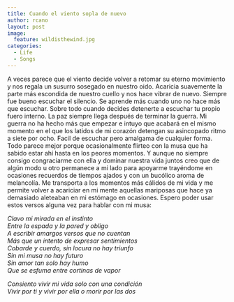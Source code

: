 ```yaml
---
title: Cuando el viento sopla de nuevo
author: rcano
layout: post
image:
  feature: wildisthewind.jpg
categories:
  - Life
  - Songs
---
```


A veces parece que el viento decide volver a retomar su eterno movimiento y nos
regala un susurro sosegado en nuestro oido. Acaricia suavemente la parte más
escondida de nuestro cuello y nos hace vibrar de nuevo. Siempre fue bueno
escuchar el silencio. Se aprende más cuando uno no hace más que escuchar. Sobre
todo cuando decides detenerte a escuchar tu propio fuero interno. La paz siempre
llega después de terminar la guerra. Mi guerra no ha hecho más que empezar e
intuyo que acabará en el mismo momento en el que los latidos de mi corazón
detengan su asincopado ritmo a siete por ocho. Facil de escuchar pero amalgama
de cualquier forma. Todo parece mejor porque ocasionalmente flirteo con la musa
que ha sabido estar ahí hasta en los peores momentos. Y aunque no siempre
consigo congraciarme con ella y dominar nuestra vida juntos creo que de algún
modo u otro permanece a mi lado para apoyarme trayéndome en ocasiones recuerdos
de tiempos ajados y con un bucólico aroma de melancolía. Me transporta a los
momentos más cálidos de mi vida y me permite volver a acariciar en mi mente
aquellas mariposas que hace ya demasiado aleteaban en mi estómago en ocasiones.
Espero poder usar estos versos alguna vez para hablar con mi musa:

*Clavo mi mirada en el instinto*  
*Entre la espada y la pared y obligo*  
*A escribir amargos versos que no cuentan*  
*Más que un intento de expresar sentimientos*  
*Cobarde y cuerdo, sin locura no hay triunfo*  
*Sin mi musa no hay futuro*  
*Sin amor tan solo hay humo*  
*Que se esfuma entre cortinas de vapor*  
  
*Consiento vivir mi vida solo con una condición*  
*Vivir por ti y vivir por ella o morir por las dos*
